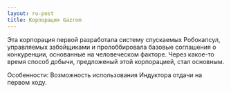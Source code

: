```yaml
---
layout: ru-post
title: Корпорация Gazrom
---
```


Эта корпорация первой разработала систему спускаемых Робокапсул, управляемых забойщиками и пролоббировала базовые соглашения о конкуренции, основанные на человеческом факторе. Через какое-то время способ добычи, предложеный этой корпорацией, стал основным.

Особенности: Возможность использования Индуктора отдачи на первом ходу.
